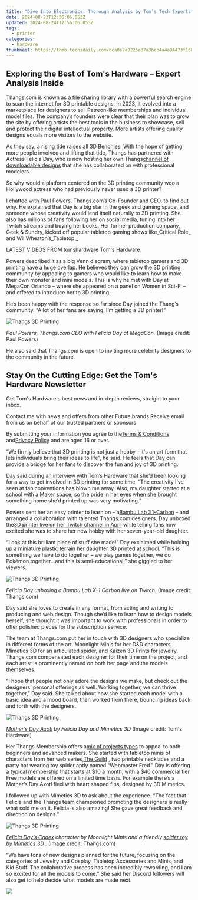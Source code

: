 ```yaml
---
title: "Dive Into Electronics: Thorough Analysis by Tom’s Tech Experts"
date: 2024-08-23T12:56:06.053Z
updated: 2024-08-24T12:56:06.053Z
tags:
  - printer
categories:
  - hardware
thumbnail: https://thmb.techidaily.com/bca0e2a8225a07a3beb4a4a94473f168eb2b08c9ce7db19335f27276911d69ad.jpg
---
```


## Exploring the Best of Tom's Hardware – Expert Analysis Inside

Thangs.com is known as a file sharing library with a powerful search engine to scan the internet for 3D printable designs. In 2023, it evolved into a marketplace for designers to sell Patreon-like memberships and individual model files. The company’s founders were clear that their plan was to grow the site by offering artists the best tools in the business to showcase, sell and protect their digital intellectual property. More artists offering quality designs equals more visitors to the website.

 As they say, a rising tide raises all 3D Benchies. With the hope of getting more people involved and lifting that tide, Thangs has partnered with Actress Felicia Day, who is now hosting her own Thangs[channel of downloadable designs](https://thangs.com/designer/FeliciaDay3D) that she has collaborated on with professional modelers.

 So why would a platform centered on the 3D printing community woo a Hollywood actress who had previously never used a 3D printer?

 I chatted with Paul Powers, Thangs.com’s Co-Founder and CEO, to find out why. He explained that Day is a big star in the geek and gaming space, and someone whose creativity would lend itself naturally to 3D printing. She also has millions of fans following her on social media, tuning into her Twitch streams and buying her books. Her former production company, Geek & Sundry, kicked off popular tabletop gaming shows like_Critical Role_ and Wil Wheaton’s_Tabletop._

 LATEST VIDEOS FROM tomshardware Tom's Hardware

 Powers described it as a big Venn diagram, where tabletop gamers and 3D printing have a huge overlap. He believes they can grow the 3D printing community by appealing to gamers who would like to learn how to make their own monster and mini models. This is why he met with Day at MegaCon Orlando – where she appeared on a panel on Women in Sci-Fi – and offered to introduce her to 3D printing.

 He’s been happy with the response so far since Day joined the Thang’s community. “A lot of her fans are saying, I’m getting a 3D printer!”

![Thangs 3D Printing](https://cdn.mos.cms.futurecdn.net/LMFTTiCq2dJxziNxMEwQEb-320-80.png)

_Paul Powers, Thangs.com CEO with Felicia Day at MegaCon._  (Image credit: Paul Powers)

 He also said that Thangs.com is open to inviting more celebrity designers to the community in the future.

## Stay On the Cutting Edge: Get the Tom's Hardware Newsletter

 Get Tom's Hardware's best news and in-depth reviews, straight to your inbox.

 Contact me with news and offers from other Future brands  Receive email from us on behalf of our trusted partners or sponsors

 By submitting your information you agree to the[Terms & Conditions](https://futureplc.com/terms-conditions/) and[Privacy Policy](https://futureplc.com/privacy-policy/) and are aged 16 or over.

 “We firmly believe that 3D printing is not just a hobby—it's an art form that lets individuals bring their ideas to life”, he said. He feels that Day can provide a bridge for her fans to discover the fun and joy of 3D printing.

 Day said during an interview with Tom’s Hardware that she’d been looking for a way to get involved in 3D printing for some time. “The creativity I’ve seen at fan conventions has blown me away. Also, my daughter started at a school with a Maker space, so the pride in her eyes when she brought something home she’d printed up was very motivating.”

 Powers sent her an easy printer to learn on – a[Bambu Lab X1-Carbon](https://www.tomshardware.com/3d-printing/bambu-lab-x1-carbon-3d-printer-review) – and arranged a collaboration with talented Thangs.com designers. Day unboxed the[3D printer live on her Twitch channel in April](https://www.twitch.tv/videos/2113697311) while telling fans how excited she was to share her new hobby with her seven-year-old daughter.

 “Look at this brilliant piece of stuff she made!” Day exclaimed while holding up a miniature plastic terrain her daughter 3D printed at school. “This is something we have to do together – we play games together, we do Pokémon together…and this is semi-educational,” she giggled to her viewers.

![Thangs 3D Printing](https://cdn.mos.cms.futurecdn.net/kQjJoCR4jhsM2WzxyBSmxa-320-80.png)

_Felicia Day unboxing a Bambu Lab X-1 Carbon live on Twitch._  (Image credit: Thangs.com)

 Day said she loves to create in any format, from acting and writing to producing and web design. Though she’d like to learn how to design models herself, she thought it was important to work with professionals in order to offer polished pieces for the subscription service.

 The team at Thangs.com put her in touch with 3D designers who specialize in different forms of the art. Moonlight Minis for her D&D characters, Mimetics 3D for an articulated spider, and Kaizen 3D Prints for jewelry. Thangs.com compensated each designer for their time on the project, and each artist is prominently named on both her page and the models themselves.

 “I hope that people not only adore the designs we make, but check out the designers’ personal offerings as well. Working together, we can thrive together,” Day said. She talked about how she started each model with a basic idea and a mood board, then worked from there, bouncing ideas back and forth with the designers.

![Thangs 3D Printing](https://cdn.mos.cms.futurecdn.net/6Yw5GFhPcYNCBrgTPZXFJc-320-80.jpg)

[_Mother’s Day Axotl_](https://thangs.com/designer/FeliciaDay3D/3d-model/Mother%27s%20Day%20Axotl%20-%20JOIN%20OUR%20LIVESTREAM%20ON%20FRIDAY%21-1060206) _by Felicia Day and Mimetics 3D_  (Image credit: Tom's Hardware)

 Her Thangs Membership offers a[mix of projects types](https://thangs.com/designer/FeliciaDay3D) to appeal to both beginners and advanced makers. She started with tabletop minis of characters from her web series,[The Guild](https://watchtheguild.com/) , two printable necklaces and a party hat wearing toy spider aptly named “Webmaster Fred.” Day is offering a typical membership that starts at $10 a month, with a $40 commercial tier. Free models are offered on a limited time basis. For example there’s a Mother’s Day Axotl flexi with heart shaped fins, designed by 3D Mimetics.

 I followed up with Mimetics 3D to ask about the experience. “The fact that Felicia and the Thangs team championed promoting the designers is really what sold me on it. Felicia is also amazing! She gave great feedback and direction on designs.”

![Thangs 3D Printing](https://cdn.mos.cms.futurecdn.net/3r6WdwrthZF58gC4i5ry8c-320-80.jpg)

[_Felicia Day’s Codex_](https://thangs.com/designer/FeliciaDay3D/3d-model/Codex%20from%20%22The%20Guild%22-1052574) _character by Moonlight Minis and a friendly_ [_spider toy by Mimetics 3D_](https://thangs.com/designer/FeliciaDay3D/3d-model/Articulated%20Toy%20Spider-1052521) _._  (Image credit: Thangs.com)

 “We have tons of new designs planned for the future, focusing on the categories of Jewelry and Cosplay, Tabletop Accessories and Minis, and Kid Stuff. The collaborative process has been incredibly rewarding, and I am so excited for all the models to come.” She said her Discord followers will also get to help decide what models are made next.


<ins class="adsbygoogle"
     style="display:block"
     data-ad-format="autorelaxed"
     data-ad-client="ca-pub-7571918770474297"
     data-ad-slot="1223367746"></ins>



<ins class="adsbygoogle"
     style="display:block"
     data-ad-client="ca-pub-7571918770474297"
     data-ad-slot="8358498916"
     data-ad-format="auto"
     data-full-width-responsive="true"></ins>



<!-- affiliate ads begin -->
<a href="https://secure.2checkout.com/order/checkout.php?PRODS=4729320&QTY=1&AFFILIATE=108875&CART=1"><img src="https://secure.avangate.com/images/merchant/f7f07e7dab09533bc71247a5b29a7373/products/2_iDeviceMessageBox.png" border="0"></a>
<!-- affiliate ads end -->